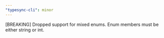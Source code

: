 ```yaml
---
"typesync-cli": minor
---
```


[BREAKING] Dropped support for mixed enums. Enum members must be either string or int.
